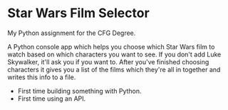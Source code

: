 # Star Wars Film Selector

My Python assignment for the CFG Degree.

A Python console app which helps you choose which Star Wars film to watch based on which characters you want to see. If you don't add Luke Skywalker, it'll ask you if you want to. After you've finished choosing characters it gives you a list of the films which they're all in together and writes this info to a file.
- First time building something with Python.
- First time using an API.